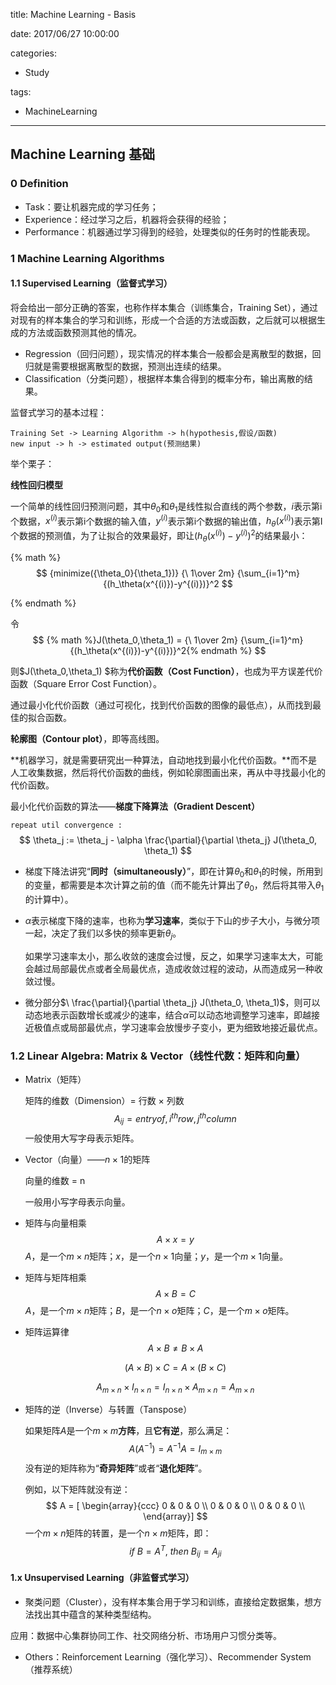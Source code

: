 title: Machine Learning - Basis

date: 2017/06/27 10:00:00

categories:

- Study

tags:

- MachineLearning

---

## Machine Learning 基础

### 0 Definition

- Task：要让机器完成的学习任务；
- Experience：经过学习之后，机器将会获得的经验；
- Performance：机器通过学习得到的经验，处理类似的任务时的性能表现。

### 1 Machine Learning Algorithms

#### 1.1 Supervised Learning（监督式学习）

将会给出一部分正确的答案，也称作样本集合（训练集合，Training Set），通过对现有的样本集合的学习和训练，形成一个合适的方法或函数，之后就可以根据生成的方法或函数预测其他的情况。

- Regression（回归问题），现实情况的样本集合一般都会是离散型的数据，回归就是需要根据离散型的数据，预测出连续的结果。
- Classification（分类问题），根据样本集合得到的概率分布，输出离散的结果。

监督式学习的基本过程：

```
Training Set -> Learning Algorithm -> h(hypothesis,假设/函数)
new input -> h -> estimated output(预测结果)
```

举个栗子：

**线性回归模型**

一个简单的线性回归预测问题，其中$\theta_0$和$\theta_1$是线性拟合直线的两个参数，$i$表示第i个数据，$x^{(i)}$表示第i个数据的输入值，$y^{(i)}$表示第i个数据的输出值，$h_{\theta}(x^{(i)})$表示第I个数据的预测值，为了让拟合的效果最好，即让${(h_\theta(x^{(i)})-y^{(i)})}^2$的结果最小：

{% math %}
$$
{minimize({\theta_0}{\theta_1})} {\ 1\over 2m} {\sum_{i=1}^m}{(h_\theta(x^{(i)})-y^{(i)})}^2
$$

{% endmath %}

令
$$
{% math %}J(\theta_0,\theta_1) = {\ 1\over 2m} {\sum_{i=1}^m}{(h_\theta(x^{(i)})-y^{(i)})}^2{% endmath %}
$$


则$J(\theta_0,\theta_1) $称为**代价函数（Cost Function）**，也成为平方误差代价函数（Square Error Cost Function）。

通过最小化代价函数（通过可视化，找到代价函数的图像的最低点），从而找到最佳的拟合函数。

**轮廓图（Contour plot）**，即等高线图。

**机器学习，就是需要研究出一种算法，自动地找到最小化代价函数。**而不是人工收集数据，然后将代价函数的曲线，例如轮廓图画出来，再从中寻找最小化的代价函数。

最小化代价函数的算法——**梯度下降算法（Gradient Descent）**

`repeat util convergence :`
$$
\theta_j := \theta_j - \alpha \frac{\partial}{\partial \theta_j} J(\theta_0, \theta_1)
$$

- 梯度下降法讲究“**同时（simultaneously）**”，即在计算$\theta_0$和$\theta_1$的时候，所用到的变量，都需要是本次计算之前的值（而不能先计算出了$\theta_0$，然后将其带入$\theta_1$的计算中）。

- $\alpha$表示梯度下降的速率，也称为**学习速率**，类似于下山的步子大小，与微分项一起，决定了我们以多快的频率更新$\theta_j$。

  如果学习速率太小，那么收敛的速度会过慢，反之，如果学习速率太大，可能会越过局部最优点或者全局最优点，造成收敛过程的波动，从而造成另一种收敛过慢。

- 微分部分$\ \frac{\partial}{\partial \theta_j} J(\theta_0, \theta_1)$，则可以动态地表示函数增长或减少的速率，结合$\alpha$可以动态地调整学习速率，即越接近极值点或局部最优点，学习速率会放慢步子变小，更为细致地接近最优点。

### 1.2 Linear Algebra: Matrix & Vector（线性代数：矩阵和向量） 

- Matrix（矩阵）

  矩阵的维数（Dimension）= 行数 $\times$ 列数
  $$
  A_{ij} = entry of, {i^{th}}row, j^{th}column
  $$
  一般使用大写字母表示矩阵。

- Vector（向量）——$n \times 1$的矩阵

  向量的维数 = n

  一般用小写字母表示向量。

- 矩阵与向量相乘
  $$
  A \times x = y
  $$
  $A$，是一个$m \times n$矩阵；$x$，是一个$n \times 1$向量；$y$，是一个$m \times 1$向量。

- 矩阵与矩阵相乘
  $$
  A \times B = C
  $$
  $A$，是一个$m \times n$矩阵；$B$，是一个$n \times o$矩阵；$C$，是一个$m \times o$矩阵。

- 矩阵运算律
  $$
  A \times B \neq B \times A
  $$

  $$
  (A \times B) \times C = A \times (B \times C)
  $$

  $$
  A_{m \times n} \times I_{n \times n} = I_{n \times n} \times A_{m \times n} = A_{m \times n}
  $$

- 矩阵的逆（Inverse）与转置（Tanspose）

  如果矩阵$A$是一个$m \times m$**方阵**，且**它有逆**，那么满足：
  $$
  A(A^{-1}) = A^{-1}A = I_{m \times m}
  $$
  没有逆的矩阵称为“**奇异矩阵**”或者“**退化矩阵**”。

  例如，以下矩阵就没有逆：
  $$
  A = [ \begin{array}{ccc}
  0 & 0 & 0 \\
  0 & 0 & 0 \\
  0 & 0 & 0 \\
  \end{array}]
  $$
  一个$m \times n$矩阵的转置，是一个$n \times m$矩阵，即：
  $$
  if \ B = A^T,\ then\  B_{ij} = A_{ji} 
  $$




#### 1.x Unsupervised Learning（非监督式学习）

- 聚类问题（Cluster），没有样本集合用于学习和训练，直接给定数据集，想方法找出其中蕴含的某种类型结构。

应用：数据中心集群协同工作、社交网络分析、市场用户习惯分类等。

- Others：Reinforcement Learning（强化学习）、Recommender System（推荐系统）

